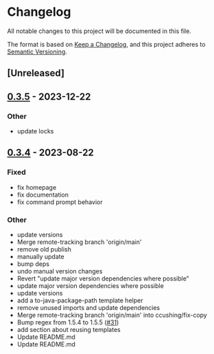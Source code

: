 # Changelog
All notable changes to this project will be documented in this file.

The format is based on [Keep a Changelog](https://keepachangelog.com/en/1.0.0/),
and this project adheres to [Semantic Versioning](https://semver.org/spec/v2.0.0.html).

## [Unreleased]

## [0.3.5](https://github.com/xenoterracide/brix/compare/brix-v0.3.4...brix-v0.3.5) - 2023-12-22

### Other
- update locks

## [0.3.4](https://github.com/xenoterracide/brix/compare/brix-v0.3.3...brix-v0.3.4) - 2023-08-22

### Fixed
- fix homepage
- fix documentation
- fix command prompt behavior

### Other
- update versions
- Merge remote-tracking branch 'origin/main'
- remove old publish
- manually update
- bump deps
- undo manual version changes
- Revert "update major version dependencies where possible"
- update major version dependencies where possible
- update versions
- add a to-java-package-path template helper
- remove unused imports and update dependencies
- Merge remote-tracking branch 'origin/main' into ccushing/fix-copy
- Bump regex from 1.5.4 to 1.5.5 ([#31](https://github.com/xenoterracide/brix/pull/31))
- add section about reusing templates
- Update README.md
- Update README.md
